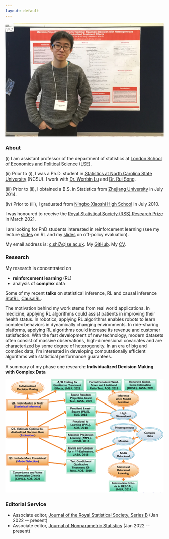 ```yaml
---
layout: default
---
```


<!---<img class="profile-picture" src="profile0.jpg" width="1000" height="1000">-->
<img src="profile0.jpg">

### About

(i) I am assistant professor of the department of statistics at [London School of Economics and Political Science](http://www.lse.ac.uk/statistics) (LSE). 

(ii) Prior to (i), I was a Ph.D. student in [Statistics at North Carolina State University](https://www.stat.ncsu.edu/) (NCSU). I work with [Dr. Wenbin Lu](https://www4.stat.ncsu.edu/~lu/) and 
[Dr. Rui Song](https://www4.stat.ncsu.edu/~song/). 

(iii) Prior to (ii), I obtained a B.S. in Statistics from [Zhejiang University](https://www.zju.edu.cn/english/) in July 2014.

(iv) Prior to (iii), I graduated from [Ningbo Xiaoshi High School](https://en.wikipedia.org/wiki/Xiaoshi_Middle_School) in July 2010.

<!---I have a postdoc position funded by [EPSRC](https://gow.epsrc.ukri.org/NGBOViewGrant.aspx?GrantRef=EP/W014971/1&utm_source=BenchmarkEmail&utm_campaign=PhD_Newsletter_-_LT_Week_05_(2021%2f22)&utm_medium=email). See the post [here](https://jobs.lse.ac.uk/Vacancies/W/3537/0/335760/15539/research-officer-in-statistics).-->

I was honoured to receive the [Royal Statistical Society (RSS) Research Prize](https://rss.org.uk/news-publication/news-publications/2021/general-news/announcing-our-honours-recipients-for-2021/) in March 2021. 

I am looking for PhD students interested in reinforcement learning (see my lecture [slides](https://callmespring.github.io/teaching) on RL and my [slides](https://github.com/callmespring/callmespring.github.io/blob/master/slides/lecture11.pdf) on off-policy evaluation). 

My email address is: <c.shi7@lse.ac.uk>. My [GitHub](https://github.com/callmespring). My [CV](./mycv-4.pdf).

### Research

My research is concentrated on

<!---* [statistical methods in precision medicine](research_pm)-->
* **reinforcement learning** (RL)
* analysis of **complex** data

Some of my recent **talks** on statistical inference, RL and causal inference [StatRL](https://www.youtube.com/watch?v=-SW9PevZThs&t=982s), [CausalRL](https://www.youtube.com/watch?v=Zor1CmRyycw&t=397s).

The motivation behind my work stems from real world applications. In medicine, applying RL algorithms could assist patients in improving their health status. In robotics, applying RL algorithms enables robots to learn complex behaviors in dynamically changing environments. In ride-sharing platforms, applying RL algorithms could increase its revenue and customer satisfaction. With the fast development of new technology, modern datasets often consist of massive observations, 
high-dimensional covariates and are characterized by some degree of heterogeneity. In an era of big and complex data, I'm interested in developing computationally efficient algorithms with statistical performance guarantees. 

A summary of my phase one research: **Individualized Decision Making with Complex Data**

<img src="phase-I.png" width="700">

### Editorial Service
* Associate editor, [Journal of the Royal Statistical Society, Series B](https://rss.onlinelibrary.wiley.com/journal/14679868) (Jan 2022 -- present)
* Associate editor, [Journal of Nonparametric Statistics](https://www.tandfonline.com/journals/gnst20) (Jan 2022 -- present)

